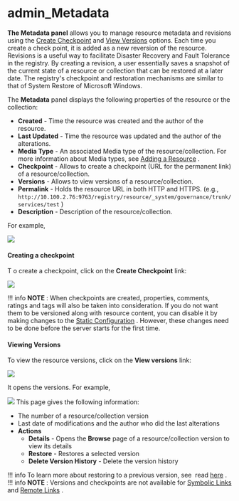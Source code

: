 # admin\_Metadata

**The Metadata panel** allows you to manage resource metadata and revisions using the [Create Checkpoint](#admin_Metadata-Checkpoint) and [View Versions](#admin_Metadata-Versions) options. Each time you create a check point, it is added as a new reversion of the resource. Revisions is a useful way to facilitate Disaster Recovery and Fault Tolerance in the registry. By creating a revision, a user essentially saves a snapshot of the current state of a resource or collection that can be restored at a later date. The registry's checkpoint and restoration mechanisms are similar to that of System Restore of Microsoft Windows.

The **Metadata** panel displays the following properties of the resource or the collection:

-   **Created** - Time the resource was created and the author of the resource.
-   **Last Updated** - Time the resource was updated and the author of the alterations.
-   **Media Type** - An associated Media type of the resource/collection. For more information about Media types, see [Adding a Resource](https://docs.wso2.com/display/ADMIN44x/Adding+a+Resource) .
-   **Checkpoint** - Allows to create a checkpoint (URL for the permanent link) of a resource/collection.
-   **Versions** - Allows to view versions of a resource/collection.
-   **Permalink** - Holds the resource URL in both HTTP and HTTPS. (e.g., `http://10.100.2.76:9763/registry/resource/_system/governance/trunk/services/test` )
-   **Description** - Description of the resource/collection.

For example,

![](attachments/22185146/22514191.png)
#### Creating a checkpoint

T o create a checkpoint, click on the **Create Checkpoint** link:

![](attachments/126562605/126562606.png)

!!! info
**NOTE** : When checkpoints are created, properties, comments, ratings and tags will also be taken into consideration. If you do not want them to be versioned along with resource content, you can disable it by making changes to the [Static Configuration](https://docs.wso2.com/display/Governance460/Configuration+for+Static+%28One-time%29+and+Auto+Versioning+Resources) . However, these changes need to be done before the server starts for the first time.


#### Viewing Versions

To view the resource versions, click on the **View versions** link:

![](attachments/126562605/126562611.png)

It opens the versions. For example,

![](attachments/22185146/22514195.png)
This page gives the following information:

-   The number of a resource/collection version
-   Last date of modifications and the author who did the last alterations
-   **Actions**
    -   **Details** - Opens the **Browse** page of a resource/collection version to view its details
    -   **Restore** - Restores a selected version
    -   **Delete Version History** - Delete the version history

!!! info
To learn more about restoring to a previous version, see  read [here](https://docs.wso2.com/display/Governance460/Managing+Versions+of+a+Resource) .
!!! info
**NOTE** : Versions and checkpoints are not available for [Symbolic Links](https://docs.wso2.com/display/Governance460/Link+Creation#LinkCreation-ASymbolicLink) and [Remote Links](https://docs.wso2.com/display/Governance460/Link+Creation#LinkCreation-ARemoteLink) .

